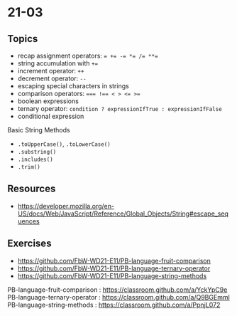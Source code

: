 # 21-03

## Topics

- recap assignment operators: `= += -= *= /= **=`
- string accumulation with `+=`
- increment operator: `++`
- decrement operator: `--`
- escaping special characters in strings
- comparison operators: `=== !== < > <= >=`
- boolean expressions
- ternary operator: `condition ? expressionIfTrue : expressionIfFalse`
- conditional expression

Basic String Methods
- `.toUpperCase()`, `.toLowerCase()`
- `.substring()`
- `.includes()`
- `.trim()`

## Resources

- https://developer.mozilla.org/en-US/docs/Web/JavaScript/Reference/Global_Objects/String#escape_sequences

## Exercises

- https://github.com/FbW-WD21-E11/PB-language-fruit-comparison
- https://github.com/FbW-WD21-E11/PB-language-ternary-operator
- https://github.com/FbW-WD21-E11/PB-language-string-methods

PB-language-fruit-comparison : https://classroom.github.com/a/YckYpC9e
PB-language-ternary-operator : https://classroom.github.com/a/Q9BGEmml
PB-language-string-methods : https://classroom.github.com/a/PpnjL072